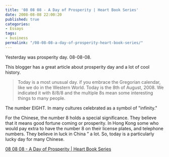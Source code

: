 ```yaml
---
title: '08 08 08 - A Day of Prosperity | Heart Book Series'
date: 2008-08-08 22:00:20
published: true
categories:
- Essays
tags:
- business
permalink: "/08-08-08-a-day-of-prosperity-heart-book-series/"
---
```

Yesterday was prosperity day. 08-08-08.

This blogger has a great article about prosperity day and a lot of cool history.

>Today is a most unusual day. if you embrace the Gregorian calendar, like we do in the Western World.  Today is the 8th of August, 2008.  We indicated it with 8/8/8 and the multiple 8s mean some interesting things to many people.

The number EIGHT. In many cultures celebrated as a symbol of  "infinity."

For the Chinese, the number 8 holds a special significance.  They believe that it means good fortune coming or prosperity.  In Hong Kong some who would pay extra to have the number 8 on their license plates, and telephone numbers.  They believe in luck in China  ” a lot.  So, today is a particularly lucky day for many Chinese.

[08 08 08 - A Day of Prosperity | Heart Book Series](http://heartbookseries.com/stories/08-08-08-a-day-of-prosperity/)
